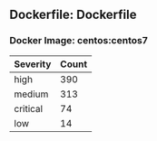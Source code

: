 ## Dockerfile: Dockerfile

### Docker Image: centos:centos7
| Severity | Count |
|----------|-------|
| high | 390 |
| medium | 313 |
| critical | 74 |
| low | 14 |